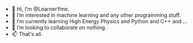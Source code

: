- 👋 Hi, I’m @LearnerYme.
- 👀 I’m interested in machine learning and any other programming stuff.
- 🌱 I’m currently learning High Energy Physics and Python and C++ and ...
- 💞️ I’m looking to collaborate on nothing.
- 📫 That's all.

<!---
LearnerYme/LearnerYme is a ✨ special ✨ repository because its `README.md` (this file) appears on your GitHub profile.
You can click the Preview link to take a look at your changes.
--->
